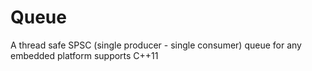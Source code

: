 # Queue
A thread safe SPSC (single producer - single consumer) queue for any embedded platform supports C++11
